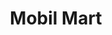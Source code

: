 ---
title: "Mobil Mart"
url: /rochester-hills/mobil-mart-south-rochester-road/
shop: Lebensmittel
---